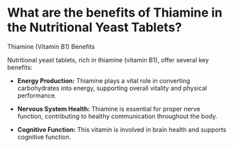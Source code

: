 # What are the benefits of Thiamine in the Nutritional Yeast Tablets?

Thiamine (Vitamin B1) Benefits

Nutritional yeast tablets, rich in thiamine (vitamin B1), offer several key benefits:

- **Energy Production:** Thiamine plays a vital role in converting carbohydrates into energy, supporting overall vitality and physical performance.    

- **Nervous System Health:** Thiamine is essential for proper nerve function, contributing to healthy communication throughout the body.    

- **Cognitive Function:** This vitamin is involved in brain health and supports cognitive function.